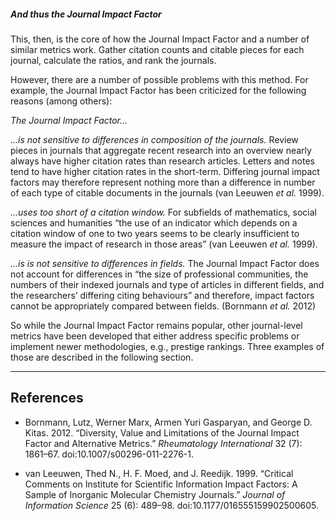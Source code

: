 ##### And thus the Journal Impact Factor

This, then, is the core of how the Journal Impact Factor and a number of similar metrics work.  Gather citation counts and citable pieces for each journal, calculate the ratios, and rank the journals.

However, there are a number of possible problems with this method.  For example, the Journal Impact Factor has been criticized for the following reasons (among others):

*The Journal Impact Factor…*

  *…is not sensitive to differences in composition of the journals.*  Review pieces in journals that aggregate recent research into an overview nearly always have higher citation rates than research articles.  Letters and notes tend to have higher citation rates in the short-term.  Differing journal impact factors may therefore represent nothing more than a difference in number of each type of citable documents in the journals (van Leeuwen *et al.* 1999).

  *…uses too short of a citation window.* For subfields of mathematics, social sciences and humanities “the use of an indicator which depends on a citation window of one to two years seems to be clearly insufficient to measure the impact of research in those areas” (van Leeuwen *et al.* 1999).

  *…is is not sensitive to differences in fields.* The Journal Impact Factor does not account for differences in “the size of professional communities, the numbers of their indexed journals and type of articles in different fields, and the researchers’ differing citing behaviours” and therefore, impact factors cannot be appropriately compared between fields. (Bornmann *et al.* 2012)

So while the Journal Impact Factor remains popular, other journal-level metrics have been developed that either address specific problems or implement newer methodologies, e.g., prestige rankings.  Three examples of those are described in the following section.

----

## References

* Bornmann, Lutz, Werner Marx, Armen Yuri Gasparyan, and George D. Kitas. 2012. “Diversity, Value and Limitations of the Journal Impact Factor and Alternative Metrics.” *Rheumatology International* 32 (7): 1861–67. doi:10.1007/s00296-011-2276-1.

* van Leeuwen, Thed N., H. F. Moed, and J. Reedijk. 1999. “Critical Comments on Institute for Scientific Information Impact Factors: A Sample of Inorganic Molecular Chemistry Journals.” *Journal of Information Science* 25 (6): 489–98. doi:10.1177/016555159902500605.

